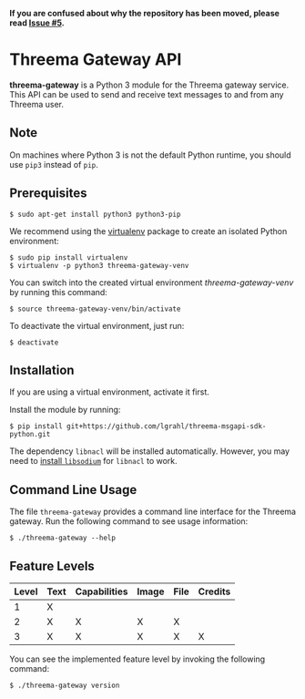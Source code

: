 **If you are confused about why the repository has been moved, please read [Issue #5](https://github.com/lgrahl/threema-msgapi-sdk-python/issues/5).**

# Threema Gateway API

**threema-gateway** is a Python 3 module for the Threema gateway service. This API can
be used to send and receive text messages to and from any Threema user.

## Note

On machines where Python 3 is not the default Python runtime, you should use
``pip3`` instead of ``pip``.

## Prerequisites

```
$ sudo apt-get install python3 python3-pip
```

We recommend using the [virtualenv](https://virtualenv.readthedocs.org/en/latest/)
package to create an isolated Python environment:

```
$ sudo pip install virtualenv
$ virtualenv -p python3 threema-gateway-venv
```

You can switch into the created virtual environment *threema-gateway-venv*
by running this command:

```
$ source threema-gateway-venv/bin/activate
```

To deactivate the virtual environment, just run:

```
$ deactivate
```

## Installation

If you are using a virtual environment, activate it first.

Install the module by running:

```
$ pip install git+https://github.com/lgrahl/threema-msgapi-sdk-python.git
```

The dependency ``libnacl`` will be installed automatically. However, you may need to
[install ``libsodium``](https://download.libsodium.org/doc/installation/index.html) for ``libnacl``
to work. 

## Command Line Usage

The file ``threema-gateway`` provides a command line interface for the Threema gateway.
Run the following command to see usage information:

```
$ ./threema-gateway --help
```

## Feature Levels

| Level | Text | Capabilities | Image | File | Credits |
|-------|------|--------------|-------|------|---------|
| 1     | X    |              |       |      |         |
| 2     | X    | X            | X     | X    |         |
| 3     | X    | X            | X     | X    | X       |

You can see the implemented feature level by invoking the following command:

```
$ ./threema-gateway version
```

